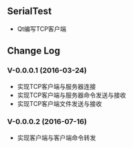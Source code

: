 ## SerialTest

* Qt编写TCP客户端

## Change Log

### V-0.0.0.1 (2016-03-24)

* 实现TCP客户端与服务器连接
* 实现TCP客户端与服务器命令发送与接收
* 实现TCP客户端文件发送与接收

### V-0.0.0.2 (2016-07-16)
* 实现客户端与客户端命令转发



